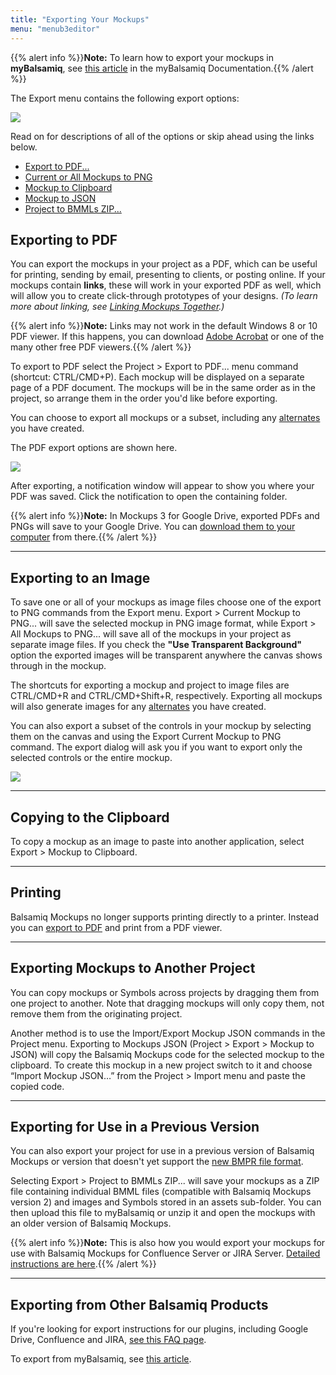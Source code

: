 ```yaml
---
title: "Exporting Your Mockups"
menu: "menub3editor"
---
```

{{% alert info %}}**Note:** To learn how to export your mockups in **myBalsamiq**, see [this article](/mybalsamiq/exporting/) in the myBalsamiq Documentation.{{% /alert %}}

The Export menu contains the following export options:

![](//media.balsamiq.com/img/support/docs/m4d/b3/export-menu.png)

Read on for descriptions of all of the options or skip ahead using the links below.

* [Export to PDF...](#exporting-to-pdf)
* [Current or All Mockups to PNG](#exporting-to-an-image)
* [Mockup to Clipboard](#copying-to-the-clipboard)
* [Mockup to JSON](#exporting-mockups-to-another-project)
* [Project to BMMLs ZIP...](#exporting-for-use-in-a-previous-version)

## Exporting to PDF

You can export the mockups in your project as a PDF, which can be useful for printing, sending by email, presenting to clients, or posting online. If your mockups contain **links**, these will work in your exported PDF as well, which will allow you to create click-through prototypes of your designs. _(To learn more about linking, see [Linking Mockups Together](../linking/).)_

{{% alert info %}}**Note:** Links may not work in the default Windows 8 or 10 PDF viewer. If this happens, you can download [Adobe Acrobat](//acrobat.adobe.com/us/en/products/pdf-reader.html) or one of the many other free PDF viewers.{{% /alert %}}

To export to PDF select the Project > Export to PDF... menu command (shortcut: CTRL/CMD+P). Each mockup will be displayed on a separate page of a PDF document. The mockups will be in the same order as in the project, so arrange them in the order you'd like before exporting.

You can choose to export all mockups or a subset, including any [alternates](../alternates/) you have created.

The PDF export options are shown here.

![](//media.balsamiq.com/img/support/docs/m4d/b3/export-options.png)

After exporting, a notification window will appear to show you where your PDF was saved. Click the notification to open the containing folder.

{{% alert info %}}**Note:** In Mockups 3 for Google Drive, exported PDFs and PNGs will save to your Google Drive. You can [download them to your computer](https://support.google.com/docs/answer/2423534?co=GENIE.Platform%3DDesktop&hl=en) from there.{{% /alert %}}

* * *

## Exporting to an Image

To save one or all of your mockups as image files choose one of the export to PNG commands from the Export menu. Export > Current Mockup to PNG... will save the selected mockup in PNG image format, while Export > All Mockups to PNG... will save all of the mockups in your project as separate image files. If you check the **"Use Transparent Background"** option the exported images will be transparent anywhere the canvas shows through in the mockup.

The shortcuts for exporting a mockup and project to image files are CTRL/CMD+R and CTRL/CMD+Shift+R, respectively. Exporting all mockups will also generate images for any [alternates](../alternates/) you have created.

You can also export a subset of the controls in your mockup by selecting them on the canvas and using the Export Current Mockup to PNG command. The export dialog will ask you if you want to export only the selected controls or the entire mockup.

![](//media.balsamiq.com/img/support/docs/m4d/b3/export-selected.png)

* * *

## Copying to the Clipboard

To copy a mockup as an image to paste into another application, select Export > Mockup to Clipboard.


* * *

## Printing

Balsamiq Mockups no longer supports printing directly to a printer. Instead you can [export to PDF](#exporting-to-pdf) and print from a PDF viewer.

* * *

## Exporting Mockups to Another Project

You can copy mockups or Symbols across projects by dragging them from one project to another. Note that dragging mockups will only copy them, not remove them from the originating project.

Another method is to use the Import/Export Mockup JSON commands in the Project menu. Exporting to Mockups JSON (Project > Export > Mockup to JSON) will copy the Balsamiq Mockups code for the selected mockup to the clipboard. To create this mockup in a new project switch to it and choose “Import Mockup JSON…” from the Project > Import menu and paste the copied code.

* * *

## Exporting for Use in a Previous Version

You can also export your project for use in a previous version of Balsamiq Mockups or version that doesn't yet support the [new BMPR file format](../intro/#projects).

Selecting Export > Project to BMMLs ZIP... will save your mockups as a ZIP file containing individual BMML files (compatible with Balsamiq Mockups version 2) and images and Symbols stored in an assets sub-folder. You can then upload this file to myBalsamiq or unzip it and open the mockups with an older version of Balsamiq Mockups.

{{% alert info %}}**Note:** This is also how you would export your mockups for use with Balsamiq Mockups for Confluence Server or JIRA Server. [Detailed instructions are here](https://support.balsamiq.com/plugins/importtoatlassian/).{{% /alert %}}

* * *

## Exporting from Other Balsamiq Products

If you're looking for export instructions for our plugins, including Google Drive, Confluence and JIRA, [see this FAQ page](https://support.balsamiq.com/plugins/importtoatlassian/).

To export from myBalsamiq, see [this article](/mybalsamiq/sharing/).
